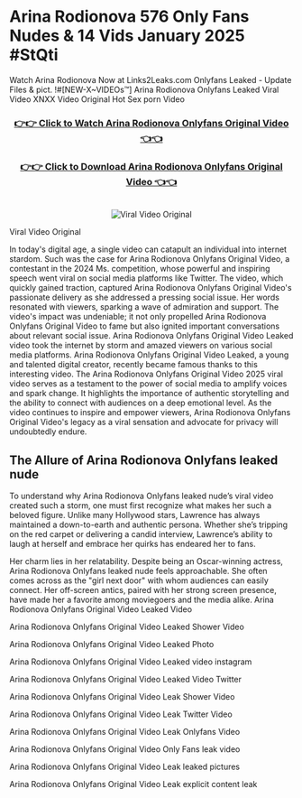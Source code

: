 # Arina Rodionova 576  Only Fans Nudes & 14 Vids January 2025 #StQti

Watch Arina Rodionova Now at Links2Leaks.com Onlyfans Leaked - Update Files & pict. !#[NEW-X~VIDEOs™] Arina Rodionova Onlyfans Leaked Viral Video XNXX Video Original Hot Sex porn Video
<br>
<div align="center">
<h3><a href="https://links2leaks.com/arinarodionova" rel="nofollow">👉👉 Click to Watch Arina Rodionova Onlyfans Original Video 👈👈</a></h3>
<h3><a href="https://links2leaks.com/arinarodionova" rel="nofollow">👉👉 Click to Download Arina Rodionova Onlyfans Original Video 👈👈</a></h3>
<br>
<a href="https://links2leaks.com/arinarodionova" rel="nofollow"><img src="https://i.ibb.co/Gkj2r4b/banner.png" alt="Viral Video Original" style="max-width: 100%; display: inline-block;" data-target="animated-image.originalImage"></a>
</div>

Viral Video Original

In today's digital age, a single video can catapult an individual into internet stardom. Such was the case for Arina Rodionova Onlyfans Original Video, a contestant in the 2024 Ms. competition, whose powerful and inspiring speech went viral on social media platforms like Twitter.
The video, which quickly gained traction, captured Arina Rodionova Onlyfans Original Video's passionate delivery as she addressed a pressing social issue. Her words resonated with viewers, sparking a wave of admiration and support. The video's impact was undeniable; it not only propelled Arina Rodionova Onlyfans Original Video to fame but also ignited important conversations about relevant social issue.
Arina Rodionova Onlyfans Original Video Leaked video took the internet by storm and amazed viewers on various social media platforms. Arina Rodionova Onlyfans Original Video Leaked, a young and talented digital creator, recently became famous thanks to this interesting video.
The Arina Rodionova Onlyfans Original Video 2025 viral video serves as a testament to the power of social media to amplify voices and spark change. It highlights the importance of authentic storytelling and the ability to connect with audiences on a deep emotional level. As the video continues to inspire and empower viewers, Arina Rodionova Onlyfans Original Video's legacy as a viral sensation and advocate for privacy will undoubtedly endure.

<h2>The Allure of Arina Rodionova Onlyfans leaked nude</h2>


To understand why Arina Rodionova Onlyfans leaked nude’s viral video created such a storm, one must first recognize what makes her such a beloved figure. Unlike many Hollywood stars, Lawrence has always maintained a down-to-earth and authentic persona. Whether she’s tripping on the red carpet or delivering a candid interview, Lawrence’s ability to laugh at herself and embrace her quirks has endeared her to fans.

Her charm lies in her relatability. Despite being an Oscar-winning actress, Arina Rodionova Onlyfans leaked nude feels approachable. She often comes across as the "girl next door" with whom audiences can easily connect. Her off-screen antics, paired with her strong screen presence, have made her a favorite among moviegoers and the media alike.
Arina Rodionova Onlyfans Original Video Leaked Video

Arina Rodionova Onlyfans Original Video Leaked Shower Video

Arina Rodionova Onlyfans Original Video Leaked Photo

Arina Rodionova Onlyfans Original Video Leaked video instagram

Arina Rodionova Onlyfans Original Video Leaked Video Twitter

Arina Rodionova Onlyfans Original Video Leak Shower Video

Arina Rodionova Onlyfans Original Video Leak Twitter Video

Arina Rodionova Onlyfans Original Video Leak Onlyfans Video

Arina Rodionova Onlyfans Original Video Only Fans leak video

Arina Rodionova Onlyfans Original Video Leak leaked pictures

Arina Rodionova Onlyfans Original Video Leak explicit content leak